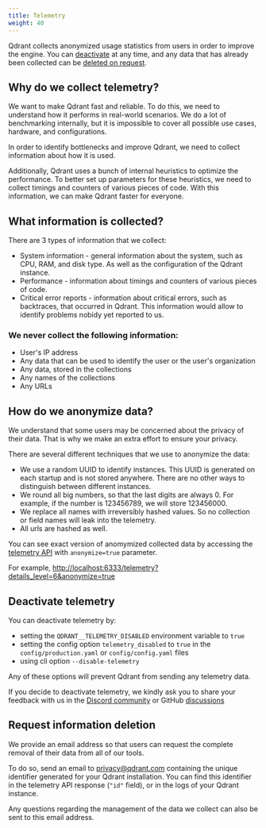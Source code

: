 ```yaml
---
title: Telemetry
weight: 40
---
```



Qdrant collects anonymized usage statistics from users in order to improve the engine.
You can [deactivate](#deactivate-telemetry) at any time, and any data that has already been collected can be [deleted on request](#request-information-deletion).

## Why do we collect telemetry?

We want to make Qdrant fast and reliable. To do this, we need to understand how it performs in real-world scenarios.
We do a lot of benchmarking internally, but it is impossible to cover all possible use cases, hardware, and configurations.

In order to identify bottlenecks and improve Qdrant, we need to collect information about how it is used.

Additionally, Qdrant uses a bunch of internal heuristics to optimize the performance.
To better set up parameters for these heuristics, we need to collect timings and counters of various pieces of code.
With this information, we can make Qdrant faster for everyone.


## What information is collected?

There are 3 types of information that we collect:

* System information - general information about the system, such as CPU, RAM, and disk type. As well as the configuration of the Qdrant instance.
* Performance - information about timings and counters of various pieces of code.
* Critical error reports - information about critical errors, such as backtraces, that occurred in Qdrant. This information would allow to identify problems nobidy yet reported to us.

### We **never** collect the following information:

- User's IP address
- Any data that can be used to identify the user or the user's organization
- Any data, stored in the collections
- Any names of the collections
- Any URLs

## How do we anonymize data?

We understand that some users may be concerned about the privacy of their data.
That is why we make an extra effort to ensure your privacy.

There are several different techniques that we use to anonymize the data:

- We use a random UUID to identify instances. This UUID is generated on each startup and is not stored anywhere. There are no other ways to distinguish between different instances.
- We round all big numbers, so that the last digits are always 0. For example, if the number is 123456789, we will store 123456000.
- We replace all names with irreversibly hashed values. So no collection or field names will leak into the telemetry.
- All urls are hashed as well.

You can see exact version of anomymized collected data by accessing the [telemetry API](https://qdrant.github.io/qdrant/redoc/index.html#tag/service/operation/telemetry) with `anonymize=true` parameter.

For example,
[http://localhost:6333/telemetry?details_level=6&anonymize=true](http://localhost:6333/telemetry?details_level=6&anonymize=true)


## Deactivate telemetry

You can deactivate telemetry by:

- setting the `QDRANT__TELEMETRY_DISABLED` environment variable to `true`
- setting the config option `telemetry_disabled` to `true` in the `config/production.yaml` or `config/config.yaml` files
- using cli option `--disable-telemetry`

Any of these options will prevent Qdrant from sending any telemetry data.

If you decide to deactivate telemetry, we kindly ask you to share your feedback with us in the [Discord community](https://qdrant.to/discord) or GitHub [discussions](https://github.com/qdrant/qdrant/discussions)

## Request information deletion


We provide an email address so that users can request the complete removal of their data from all of our tools.

To do so, send an email to privacy@qdrant.com containing the unique identifier generated for your Qdrant installation.
You can find this identifier in the telemetry API response (`"id"` field), or in the logs of your Qdrant instance.

Any questions regarding the management of the data we collect can also be sent to this email address.

